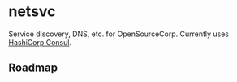 netsvc
======

Service discovery, DNS, etc. for OpenSourceCorp. Currently uses [HashiCorp
Consul](https://www.consul.io).

Roadmap
-------
